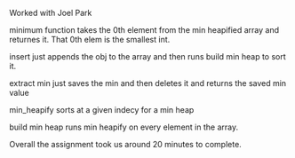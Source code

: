 Worked with Joel Park

minimum function takes the 0th element from the min heapified array and returnes it. That 0th elem is the smallest int. 

insert just appends the obj to the array and then runs build min heap to sort it. 

extract min just saves the min and then deletes it and returns the saved min value

min_heapify sorts at a given indecy for a min heap 

build min heap runs min heapify on every element in the array.

Overall the assignment took us around 20 minutes to complete. 
